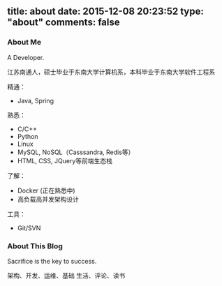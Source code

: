 title: about
date: 2015-12-08 20:23:52
type: "about"
comments: false
---

### About Me
A Developer.

江苏南通人，硕士毕业于东南大学计算机系，本科毕业于东南大学软件工程系

精通：
- Java, Spring

熟悉：
- C/C++
- Python
- Linux
- MySQL, NoSQL（Casssandra, Redis等）
- HTML, CSS, JQuery等前端生态栈

了解：
- Docker (正在熟悉中)
- 高负载高并发架构设计

工具：
- Git/SVN




### About This Blog

Sacrifice is the key to success.

架构、开发、运维、基础
生活、评论、读书

